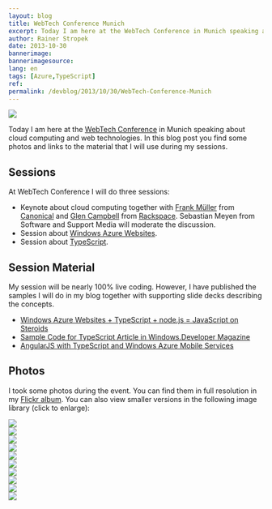```yaml
---
layout: blog
title: WebTech Conference Munich
excerpt: Today I am here at the WebTech Conference in Munich speaking about cloud computing and web technologies. In this blog post you find some photos and links to the material that I will use during my sessions.
author: Rainer Stropek
date: 2013-10-30
bannerimage: 
bannerimagesource: 
lang: en
tags: [Azure,TypeScript]
ref: 
permalink: /devblog/2013/10/30/WebTech-Conference-Munich
---
```


<p>
  <img src="{{site.baseurl}}/content/images/blog/2013/10/DSC_1871.jpg" />
</p><p>Today I am here at the <a href="http://webtechcon.de/" target="_blank">WebTech Conference</a> in Munich speaking about cloud computing and web technologies. In this blog post you find some photos and links to the material that I will use during my sessions.</p><h2>Sessions</h2><p>At WebTech Conference I will do three sessions:</p><ul>
  <li>Keynote about cloud computing together with <a href="https://www.xing.com/profiles/Frank_Mueller7" target="_blank">Frank Müller</a> from <a href="http://www.canonical.com/" target="_blank">Canonical</a> and <a href="http://glenc.io/about.html" target="_blank">Glen Campbell</a> from <a href="http://www.rackspace.com/" target="_blank">Rackspace</a>. Sebastian Meyen from Software and Support Media will moderate the discussion.</li>
  <li>Session about <a href="http://webtechcon.de/node/1160" target="_blank">Windows Azure Websites</a>.</li>
  <li>Session about <a href="http://webtechcon.de/node/1161" target="_blank">TypeScript</a>.</li>
</ul><h2>Session Material</h2><p>My session will be nearly 100% live coding. However, I have published the samples I will do in my blog together with supporting slide decks describing the concepts.</p><ul>
  <li>
    <a href="http://www.software-architects.com/devblog/2013/02/20/Windows-Azure-Websites--TypeScript--nodejs--JavaScript-on-Steroids" target="_blank">Windows Azure Websites + TypeScript + node.js = JavaScript on Steroids</a>
  </li>
  <li>
    <a href="http://www.software-architects.com/devblog/2012/11/02/Sample-Code-for-TypeScript-Article-in-WindowsDeveloper-Magazine" target="_blank">Sample Code for TypeScript Article in Windows.Developer Magazine</a>
  </li>
  <li>
    <a href="http://www.software-architects.com/devblog/2013/10/17/AngularJS-with-TypeScript-and-Windows-Azure-Mobile-Services" target="_blank">AngularJS with TypeScript and Windows Azure Mobile Services</a>
  </li>
</ul><h2>Photos</h2><p>I took some photos during the event. You can find them in full resolution in my <a href="http://flic.kr/s/aHsjLBFMAx" target="_blank">Flickr album</a>. You can also view smaller versions in the following image library (click to enlarge):</p>

<div class="row tc-image-gallery">
    <div class="col-xs-6 col-sm-4 col-md-4"><a data-lightbox="gab" href="/content/images/blog/2013/10/WebTechConf/2013-10-30 IPC Muenchen 1.jpg"><img src="/content/images/blog/2013/10/WebTechConf/2013-10-30 IPC Muenchen 1.jpg" /></a></div>
    <div class="col-xs-6 col-sm-4 col-md-4"><a data-lightbox="gab" href="/content/images/blog/2013/10/WebTechConf/2013-10-30 IPC Muenchen 10.jpg"><img src="/content/images/blog/2013/10/WebTechConf/2013-10-30 IPC Muenchen 10.jpg" /></a></div>
    <div class="col-xs-6 col-sm-4 col-md-4"><a data-lightbox="gab" href="/content/images/blog/2013/10/WebTechConf/2013-10-30 IPC Muenchen 2.jpg"><img src="/content/images/blog/2013/10/WebTechConf/2013-10-30 IPC Muenchen 2.jpg" /></a></div>
    <div class="col-xs-6 col-sm-4 col-md-4"><a data-lightbox="gab" href="/content/images/blog/2013/10/WebTechConf/2013-10-30 IPC Muenchen 3.jpg"><img src="/content/images/blog/2013/10/WebTechConf/2013-10-30 IPC Muenchen 3.jpg" /></a></div>
    <div class="col-xs-6 col-sm-4 col-md-4"><a data-lightbox="gab" href="/content/images/blog/2013/10/WebTechConf/2013-10-30 IPC Muenchen 4.jpg"><img src="/content/images/blog/2013/10/WebTechConf/2013-10-30 IPC Muenchen 4.jpg" /></a></div>
    <div class="col-xs-6 col-sm-4 col-md-4"><a data-lightbox="gab" href="/content/images/blog/2013/10/WebTechConf/2013-10-30 IPC Muenchen 5.jpg"><img src="/content/images/blog/2013/10/WebTechConf/2013-10-30 IPC Muenchen 5.jpg" /></a></div>
    <div class="col-xs-6 col-sm-4 col-md-4"><a data-lightbox="gab" href="/content/images/blog/2013/10/WebTechConf/2013-10-30 IPC Muenchen 6.jpg"><img src="/content/images/blog/2013/10/WebTechConf/2013-10-30 IPC Muenchen 6.jpg" /></a></div>
    <div class="col-xs-6 col-sm-4 col-md-4"><a data-lightbox="gab" href="/content/images/blog/2013/10/WebTechConf/2013-10-30 IPC Muenchen 7.jpg"><img src="/content/images/blog/2013/10/WebTechConf/2013-10-30 IPC Muenchen 7.jpg" /></a></div>
    <div class="col-xs-6 col-sm-4 col-md-4"><a data-lightbox="gab" href="/content/images/blog/2013/10/WebTechConf/2013-10-30 IPC Muenchen 8.jpg"><img src="/content/images/blog/2013/10/WebTechConf/2013-10-30 IPC Muenchen 8.jpg" /></a></div>
    <div class="col-xs-6 col-sm-4 col-md-4"><a data-lightbox="gab" href="/content/images/blog/2013/10/WebTechConf/2013-10-30 IPC Muenchen 9.jpg"><img src="/content/images/blog/2013/10/WebTechConf/2013-10-30 IPC Muenchen 9.jpg" /></a></div>
</div>